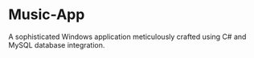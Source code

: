 # Music-App
 A sophisticated Windows application meticulously crafted using C# and MySQL database integration.
